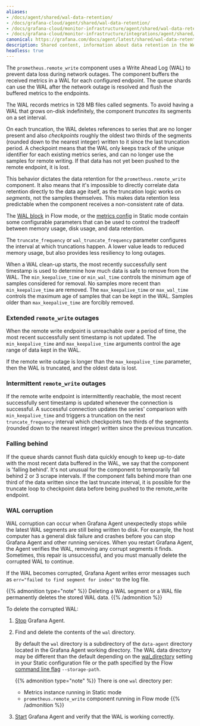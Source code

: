 ```yaml
---
aliases:
- /docs/agent/shared/wal-data-retention/
- /docs/grafana-cloud/agent/shared/wal-data-retention/
- /docs/grafana-cloud/monitor-infrastructure/agent/shared/wal-data-retention/
- /docs/grafana-cloud/monitor-infrastructure/integrations/agent/shared/wal-data-retention/
canonical: https://grafana.com/docs/agent/latest/shared/wal-data-retention/
description: Shared content, information about data retention in the WAL
headless: true
---
```


The `prometheus.remote_write` component uses a Write Ahead Log (WAL) to prevent
data loss during network outages. The component buffers the received metrics in
a WAL for each configured endpoint. The queue shards can use the WAL after the
network outage is resolved and flush the buffered metrics to the endpoints.

The WAL records metrics in 128 MB files called segments. To avoid having a WAL
that grows on-disk indefinitely, the component _truncates_ its segments on a
set interval.

On each truncation, the WAL deletes references to series that are no longer
present and also _checkpoints_ roughly the oldest two thirds of the segments
(rounded down to the nearest integer) written to it since the last truncation
period. A checkpoint means that the WAL only keeps track of the unique
identifier for each existing metrics series, and can no longer use the samples
for remote writing. If that data has not yet been pushed to the remote
endpoint, it is lost.

This behavior dictates the data retention for the `prometheus.remote_write`
component. It also means that it's impossible to directly correlate data
retention directly to the data age itself, as the truncation logic works on
_segments_, not the samples themselves. This makes data retention less
predictable when the component receives a non-consistent rate of data.

The [WAL block][] in Flow mode, or the [metrics config][] in Static mode
contain some configurable parameters that can be used to control the tradeoff
between memory usage, disk usage, and data retention.

The `truncate_frequency` or `wal_truncate_frequency` parameter configures the
interval at which truncations happen. A lower value leads to reduced memory
usage, but also provides less resiliency to long outages.

When a WAL clean-up starts, the most recently successfully sent timestamp is
used to determine how much data is safe to remove from the WAL.
The `min_keepalive_time` or `min_wal_time` controls the minimum age of samples
considered for removal. No samples more recent than `min_keepalive_time` are
removed. The `max_keepalive_time` or `max_wal_time` controls the maximum age of
samples that can be kept in the WAL. Samples older than
`max_keepalive_time` are forcibly removed.

### Extended `remote_write` outages
When the remote write endpoint is unreachable over a period of time, the most
recent successfully sent timestamp is not updated. The
`min_keepalive_time` and `max_keepalive_time` arguments control the age range
of data kept in the WAL.

If the remote write outage is longer than the `max_keepalive_time` parameter,
then the WAL is truncated, and the oldest data is lost.

### Intermittent `remote_write` outages
If the remote write endpoint is intermittently reachable, the most recent
successfully sent timestamp is updated whenever the connection is successful.
A successful connection updates the series' comparison with
`min_keepalive_time` and triggers a truncation on the next `truncate_frequency`
interval which checkpoints two thirds of the segments (rounded down to the
nearest integer) written since the previous truncation.

### Falling behind
If the queue shards cannot flush data quickly enough to keep
up-to-date with the most recent data buffered in the WAL, we say that the
component is 'falling behind'.
It's not unusual for the component to temporarily fall behind 2 or 3 scrape intervals.
If the component falls behind more than one third of the data written since the
last truncate interval, it is possible for the truncate loop to checkpoint data
before being pushed to the remote_write endpoint.

### WAL corruption

WAL corruption can occur when Grafana Agent unexpectedly stops while the latest WAL segments
are still being written to disk. For example, the host computer has a general disk failure
and crashes before you can stop Grafana Agent and other running services. When you restart Grafana
Agent, the Agent verifies the WAL, removing any corrupt segments it finds. Sometimes, this repair
is unsuccessful, and you must manually delete the corrupted WAL to continue.

If the WAL becomes corrupted, Grafana Agent writes error messages such as
`err="failed to find segment for index"` to the log file.

{{% admonition type="note" %}}
Deleting a WAL segment or a WAL file permanently deletes the stored WAL data.
{{% /admonition %}}

To delete the corrupted WAL:

1. [Stop][] Grafana Agent.
1. Find and delete the contents of the `wal` directory.

   By default the `wal` directory is a subdirectory
   of the `data-agent` directory located in the Grafana Agent working directory. The WAL data directory
   may be different than the default depending on the [wal_directory][] setting in your Static configuration
   file or the path specified by the Flow [command line flag][run] `--storage-path`.

   {{% admonition type="note" %}}
   There is one `wal` directory per:

   * Metrics instance running in Static mode
   * `prometheus.remote_write` component running in Flow mode
   {{% /admonition %}}

1. [Start][Stop] Grafana Agent and verify that the WAL is working correctly.

[WAL block]: /docs/agent/<AGENT_VERSION>/flow/reference/components/prometheus.remote_write#wal-block
[metrics config]: /docs/agent/<AGENT_VERSION>/static/configuration/metrics-config
[Stop]: /docs/agent/<AGENT_VERSION>/flow/setup/start-agent
[wal_directory]: /docs/agent/<AGENT_VERSION>/static/configuration/metrics-config
[run]: /docs/agent/<AGENT_VERSION>/flow/reference/cli/run

